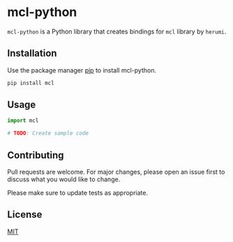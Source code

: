 # mcl-python

`mcl-python` is a Python library that creates bindings for `mcl` library by `herumi`.

## Installation

Use the package manager [pip](https://pip.pypa.io/en/stable/) to install mcl-python.

```bash
pip install mcl
```

## Usage

```python
import mcl

# TODO: Create sample code
```

## Contributing
Pull requests are welcome. For major changes, please open an issue first to discuss what you would like to change.

Please make sure to update tests as appropriate.

## License
[MIT](https://choosealicense.com/licenses/mit/)